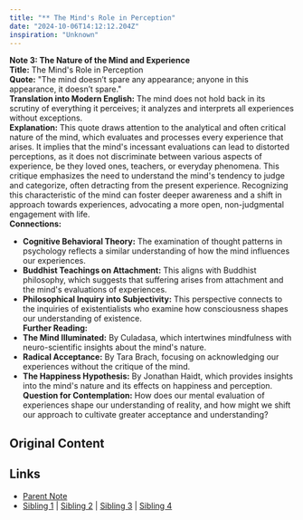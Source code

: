 ```yaml
---
title: "** The Mind's Role in Perception"
date: "2024-10-06T14:12:12.204Z"
inspiration: "Unknown"
---
```


  
**Note 3: The Nature of the Mind and Experience**  
**Title:** The Mind's Role in Perception  
**Quote:** "The mind doesn’t spare any appearance; anyone in this appearance, it doesn’t spare."  
**Translation into Modern English:** The mind does not hold back in its scrutiny of everything it perceives; it analyzes and interprets all experiences without exceptions.  
**Explanation:** This quote draws attention to the analytical and often critical nature of the mind, which evaluates and processes every experience that arises. It implies that the mind's incessant evaluations can lead to distorted perceptions, as it does not discriminate between various aspects of experience, be they loved ones, teachers, or everyday phenomena. This critique emphasizes the need to understand the mind's tendency to judge and categorize, often detracting from the present experience. Recognizing this characteristic of the mind can foster deeper awareness and a shift in approach towards experiences, advocating a more open, non-judgmental engagement with life.  
**Connections:**  
- **Cognitive Behavioral Theory:** The examination of thought patterns in psychology reflects a similar understanding of how the mind influences our experiences.  
- **Buddhist Teachings on Attachment:** This aligns with Buddhist philosophy, which suggests that suffering arises from attachment and the mind's evaluations of experiences.  
- **Philosophical Inquiry into Subjectivity:** This perspective connects to the inquiries of existentialists who examine how consciousness shapes our understanding of existence.  
**Further Reading:**  
- **The Mind Illuminated:** By Culadasa, which intertwines mindfulness with neuro-scientific insights about the mind's nature.  
- **Radical Acceptance:** By Tara Brach, focusing on acknowledging our experiences without the critique of the mind.  
- **The Happiness Hypothesis:** By Jonathan Haidt, which provides insights into the mind's nature and its effects on happiness and perception.  
**Question for Contemplation:** How does our mental evaluation of experiences shape our understanding of reality, and how might we shift our approach to cultivate greater acceptance and understanding?  


## Original Content



## Links

- [Parent Note](/parent-note.md)
- [Sibling 1](/zettel1.md) | [Sibling 2](/zettel2.md) | [Sibling 3](/zettel3.md) | [Sibling 4](/zettel4.md)
